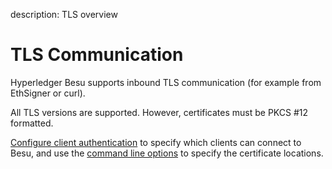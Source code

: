 description: TLS overview
<!--- END of page meta data -->

# TLS Communication

Hyperledger Besu supports inbound TLS communication (for example from EthSigner
or curl).

All TLS versions are supported. However, certificates must be PKCS #12 
formatted.

[Configure client authentication](../HowTo/Configure/Configure-TLS.md#create-known-clients-file) to specify which clients can
connect to Besu, and use the [command line options](../HowTo/Configure/Configure-TLS.md#start-besu) to specify the 
certificate locations.